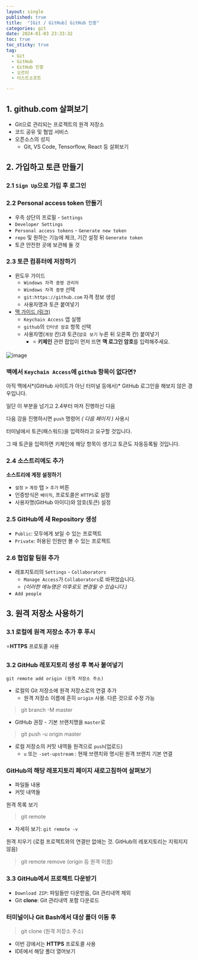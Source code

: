 ```yaml
---
layout: single
published: true
title:  "[Git / GitHub] GitHub 인증"
categories: git
date: 2024-01-03 23:33:32
toc: true
toc_sticky: true
tag:   
  - Git
  - GitHub
  - GitHub 인증
  - 오르미
  - 이스트소프트

---
```


## **1. github.com 살펴보기**

- Git으로 관리되는 프로젝트의 원격 저장소
- 코드 공유 및 협업 서비스
- 오픈소스의 성지
    - Git, VS Code, Tensorflow, React 등 살펴보기

## **2. 가입하고 토큰 만들기**

### 2.1 `Sign Up`으로 가입 후 로그인

### 2.2 **Personal access token** 만들기

- 우측 상단의 프로필 - `Settings`
- `Developer Settings`
- `Personal access tokens` - `Generate new token`
- `repo` 및 원하는 기능에 체크, 기간 설정 뒤 `Generate token`
- 토큰 안전한 곳에 보관해 둘 것

### 2.3 토큰 컴퓨터에 저장하기

- 윈도우 가이드
    - `Windows 자격 증명 관리자`
    - `Windows 자격 증명` 선택
    - `git:https://github.com` 자격 정보 생성
    - 사용자명과 토큰 붙여넣기
- [맥 가이드 (링크)](https://docs.github.com/en/get-started/getting-started-with-git/updating-credentials-from-the-macos-keychain)
    - `Keychain Access` 앱 실행
    - `github`의 `인터넷 암호` 항목 선택
    - 사용자명(`계정` 칸)과 토큰(`암호 보기` 누른 뒤 오른쪽 칸) 붙여넣기
        - ⭐ **키체인** 관련 팝업이 먼저 뜨면 **맥 로그인 암호**를 입력해주세요.

![image](https://github.com/BaxDailyGit/BaxDailyGit/assets/99312529/cefb57e0-b8f2-4526-990a-eb30e942e461)

### **맥에서 `Keychain Access`에 `github` 항목이 없다면?**

아직 맥에서*(GitHub 사이트가 아닌 터미널 등에서)* GitHub 로그인을 해보지 않은 경우입니다.

일단 이 부분을 넘기고 2.4부터 마저 진행하신 다음

다음 강을 진행하시면 `push` 명령어 *( 다음 페이지 )* 사용시

터미널에서 토큰(패스워드)을 입력하라고 요구할 것입니다.

그 때 토큰을 입력하면 키체인에 해당 항목이 생기고 토큰도 자동등록될 것입니다.

### 2.4 소스트리에도 추가

**소스트리에 계정 설정하기**

- `설정` > `계정` 탭 > `추가` 버튼
- 인증방식은 `베이직`, 프로토콜은 `HTTPS`로 설정
- 사용자명(GitHub 아이디)와 암호(토큰) 설정

### 2.5 GitHub에 새 **Repository** 생성

- `Public`: 모두에게 보일 수 있는 프로젝트
- `Private`: 허용된 인원만 볼 수 있는 프로젝트

### 2.6 협업할 팀원 추가

- 레포지토리의 `Settings` - `Collaborators`
    - `Manage Access`가 `Collaborators`로 바뀌었습니다.
    - *(이러한 메뉴명은 이후로도 변경될 수 있습니다.)*
- `Add people`

## 3. 원격 저장소 사용하기

### 3.**1 로컬에 원격 저장소 추가 후 푸시**

⭐️**HTTPS** 프로토콜 사용

### 3.2 **GitHub 레포지토리 생성 후 복사 붙여넣기**

`git remote add origin (원격 저장소 주소)`

- 로컬의 Git 저장소에 원격 저장소로의 연결 추가
    - 원격 저장소 이름에 흔히 `origin` 사용. 다른 것으로 수정 가능

> git branch -M master
> 
- GitHub 권장 - 기본 브랜치명을 `master`로

> git push -u origin master
> 
- 로컬 저장소의 커밋 내역들 원격으로 `push`(업로드)
    - `u` 또는 `-set-upstream` : 현재 브랜치와 명시된 원격 브랜치 기본 연결

### **GitHub의 해당 레포지토리 페이지 새로고침하여 살펴보기**

- 파일들 내용
- 커밋 내역들

원격 목록 보기

> git remote
> 
- 자세히 보기: `git remote -v`

원격 지우기 (로컬 프로젝트와의 연결만 없애는 것. GitHub의 레포지토리는 지워지지 않음)

> git remote remove (origin 등 원격 이름)
> 

### 3.3 **GitHub에서 프로젝트 다운받기**

- `Download ZIP`: 파일들만 다운받음, Git 관리내역 제외
- Git **clone**: Git 관리내역 포함 다운로드

### **터미널이나 Git Bash에서 대상 폴더 이동 후**

> git clone (원격 저장소 주소)
> 
- 이번 강에서는 **HTTPS** 프로토콜 사용
- IDE에서 해당 폴더 열어보기